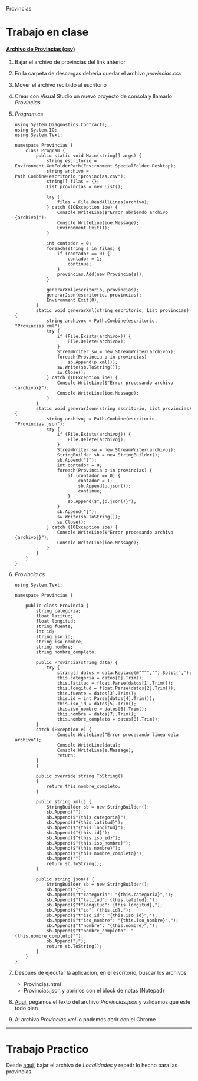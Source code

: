   Provincias 

Trabajo en clase
================

#### [Archivo de Provincias (csv)](https://infra.datos.gob.ar/catalog/modernizacion/dataset/7/distribution/7.7/download/provincias.csv)

1.  Bajar el archivo de provincias del link anterior
2.  En la carpeta de descargas deberia quedar el archivo _provincias.csv_
3.  Mover el archivo recibido al escritorio
4.  Crear con Visual Studio un nuevo proyecto de consola y llamarlo _Provincias_
5.  _Program.cs_
    
        using System.Diagnostics.Contracts;
        using System.IO;
        using System.Text;
        
        namespace Provincias {
            class Program {
                public static void Main(string[] args) {
                    string escritorio = Environment.GetFolderPath(Environment.SpecialFolder.Desktop);
                    string archivo = Path.Combine(escritorio,"provincias.csv");
                    string[] filas = {};
                    List provincias = new List();
        
                    try {
                        filas = File.ReadAllLines(archivo);
                    } catch (IOException ioe) {
                        Console.WriteLine($"Error abriendo archivo {archivo}");
                        Console.WriteLine(ioe.Message);
                        Environment.Exit(1);
                    }
        
                    int contador = 0;
                    foreach(string s in filas) {
                        if (contador == 0) {
                            contador = 1;
                            continue;
                        }
                        provincias.Add(new Provincia(s));
                    }
        
                    generarXml(escritorio, provincias);
                    generarJson(escritorio, provincias);
                    Environment.Exit(0);
                }
                static void generarXml(string escritorio, List provincias) {
                    string archivox = Path.Combine(escritorio, "Provincias.xml");
                    try {
                        if (File.Exists(archivox)) {
                            File.Delete(archivox);
                        }
                        StreamWriter sw = new StreamWriter(archivox);
                        foreach(Provincia p in provincias)
                            sb.Append(p.xml());
                        sw.Write(sb.ToString());
                        sw.Close();
                    } catch (IOException ioe) {
                        Console.WriteLine($"Error procesando archivo {archivox}");
                        Console.WriteLine(ioe.Message);
                    }
                }    
                static void generarJson(string escritorio, List provincias) {
                    string archivoj = Path.Combine(escritorio, "Provincias.json");
                    try {
                        if (File.Exists(archivoj)) {
                            File.Delete(archivoj);
                        }
                        StreamWriter sw = new StreamWriter(archivoj);
                        StringBuilder sb = new StringBuilder();
                        sb.Append("[");
                        int contador = 0;
                        foreach(Provincia p in provincias) {
                            if (contador == 0) {
                                contador = 1;
                                sb.Append(p.json());
                                continue;
                            }
                            sb.Append($",{p.json()}");
                        }
                        sb.Append("]");
                        sw.Write(sb.ToString());
                        sw.Close();
                    } catch (IOException ioe) {
                        Console.WriteLine($"Error procesando archivo {archivoj}");
                        Console.WriteLine(ioe.Message);
                    }
                }    
            }
        }            
            
    
6.  _Provincia.cs_
    
        using System.Text;
    
        namespace Provincias {
    
            public class Provincia {
                string categoria;
                float latitud;
                float longitud;
                string fuente;
                int id;
                string iso_id;
                string iso_nombre;
                string nombre;
                string nombre_completo;
    
                public Provincia(string data) {
                    try {
                        string[] datos = data.Replace(@"""","").Split(',');
                        this.categoria = datos[0].Trim();
                        this.latitud = float.Parse(datos[1].Trim());
                        this.longitud = float.Parse(datos[2].Trim());
                        this.fuente = datos[3].Trim();
                        this.id = int.Parse(datos[4].Trim());
                        this.iso_id = datos[5].Trim();
                        this.iso_nombre = datos[6].Trim();
                        this.nombre = datos[7].Trim();
                        this.nombre_completo = datos[8].Trim();
                }
                catch (Exception e) {
                        Console.WriteLine("Error procesando linea dela archivo");
                        Console.WriteLine(data);
                        Console.WriteLine(e.Message);
                        return;
                }
                }
    
                public override string ToString()
                {
                    return this.nombre_completo;
                }
    
                public string xml() {
                    StringBuilder sb = new StringBuilder();
                    sb.Append("");
                    sb.Append($"{this.categoria}");
                    sb.Append($"{this.latitud}");
                    sb.Append($"{this.longitud}");
                    sb.Append($"{this.id}");
                    sb.Append($"{this.iso_id}");
                    sb.Append($"{this.iso_nombre}");
                    sb.Append($"{this.nombre}");
                    sb.Append($"{this.nombre_completo}");
                    sb.Append("");
                    return sb.ToString();
                }
                
                public string json() {
                    StringBuilder sb = new StringBuilder();
                    sb.Append("{");
                    sb.Append($"t"categoria": "{this.categoria}",");
                    sb.Append($"t"latitud": {this.latitud},");
                    sb.Append($"t"longitud": {this.longitud},");
                    sb.Append($"t"id": {this.id},");
                    sb.Append($"t"iso_id": "{this.iso_id}",");
                    sb.Append($"t"iso_nombre": "{this.iso_nombre}",");
                    sb.Append($"t"nombre": "{this.nombre}",");
                    sb.Append($"t"nombre_completo": "{this.nombre_completo}"");
                    sb.Append("}");
                    return sb.ToString();
                }
            }
        }
            
    
7.  Despues de ejecutar la aplicacion, en el escritorio, buscar los archivos:
    *   Provincias.html
    *   Provincias.json 
y abrirlos con el block de notas (Notepad)
8.  [Aqui,](https://jsonlint.com/) pegamos el texto del archivo _Provincias.json_ y validamos que este todo bien
9.  Al archivo _Provincias.xml_ lo podemos abrir con el Chrome

* * *

Trabajo Practico
================

Desde [aqui,](https://infra.datos.gob.ar/catalog/modernizacion/dataset/7/distribution/7.10/download/localidades.csv) bajar el archivo de _Localidades_ y repetir lo hecho para las provincias.